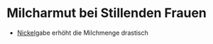 # Milcharmut bei Stillenden Frauen
- [Nickel](../../Stoffe/Datenbank_Elemente_Des_Periodensystems/Nickel.md)gabe erhöht die Milchmenge drastisch
